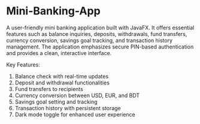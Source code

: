 # Mini-Banking-App

A user-friendly mini banking application built with JavaFX. It offers essential features such as balance inquiries, deposits, withdrawals, fund transfers, currency conversion, savings goal tracking, and transaction history management. The application emphasizes secure PIN-based authentication and provides a clean, interactive interface.

Key Features:

1. Balance check with real-time updates
2. Deposit and withdrawal functionalities
3. Fund transfers to recipients
4. Currency conversion between USD, EUR, and BDT
4. Savings goal setting and tracking
6. Transaction history with persistent storage
7. Dark mode toggle for enhanced user experience
